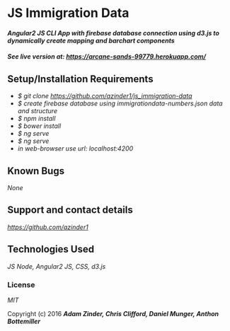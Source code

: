 # JS Immigration Data

#### _Angular2 JS CLI App with firebase database connection using d3.js to dynamically create mapping and barchart components_
#### _See live version at: https://arcane-sands-99779.herokuapp.com/_

## Setup/Installation Requirements


* _$ git clone https://github.com/azinder1/js_immigration-data_
* _$ create firebase database using immigrationdata-numbers.json data and structure_
* _$ npm install_
* _$ bower install_
* _$ ng serve_
* _$ ng serve_
* _in web-browser use url: localhost:4200_

## Known Bugs

_None_

## Support and contact details

_https://github.com/azinder1_

## Technologies Used

_JS Node, Angular2 JS, CSS, d3.js_

### License

*MIT*

Copyright (c) 2016 **_Adam Zinder, Chris Clifford, Daniel Munger, Anthon Bottemiller_**
